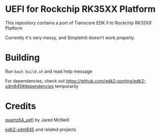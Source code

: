 # UEFI for Rockchip RK35XX Platform

This repository contains a port of Tianocore EDK II to Rockchip RK35XX Platform

Currently it's very messy, and SimpleInit doesn't work properly. 

# Building

Run `bash build.sh` and read help message

For dependencies, check out https://github.com/edk2-porting/edk2-sdm845#dependencies temporarily

# Credits

[quartz64_uefi](https://github.com/jaredmcneill/quartz64_uefi) by Jared McNeill

[edk2-sdm845](https://github.com/edk2-porting/edk2-sdm845) and related projects